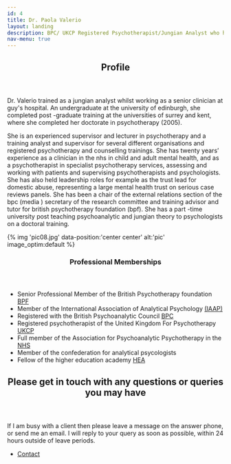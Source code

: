 ```yaml
---
id: 4
title: Dr. Paola Valerio
layout: landing
description: BPC/ UKCP Registered Psychotherapist/Jungian Analyst who has over twenty years of experience working in the NHS and in Specialist Psychotherapy Services and Professional Training.
nav-menu: true
---
```


<!-- Main -->
<div id="main">

<!-- One -->
<section id="one">
	<div class="inner">
		<header class="major">
			<h2>Profile</h2>
		</header>
		<p>Dr. Valerio trained as a jungian analyst whilst working as a senior clinician at guy's hospital. An undergraduate at the university of edinburgh, she completed post -graduate training at the universities of surrey and kent, where she completed her doctorate in psychotherapy (2005).</p>
		<p>She is an experienced supervisor and lecturer in psychotherapy and a training analyst and supervisor for several different organisations and registered psychotherapy and counselling trainings. She has twenty years’ experience as a clinician in the nhs in child and adult mental health, and as a psychotherapist in specialist psychotherapy services, assessing and working with patients and supervising psychotherapists and psychologists. She has also held leadership roles for example as the trust lead for domestic abuse, representing a large mental health trust on serious case reviews panels. She has been a chair of the external relations section of the bpc (media ) secretary of the research committee and training advisor and tutor for british psychotherapy foundation (bpf). She has a part -time university post teaching psychoanalytic and jungian theory to psychologists on a doctoral training.</p>
  </div>
</section>

<!-- Two -->
<section id="two" class="spotlights">
	<section>
		<div class="image">
			{% img 'pic08.jpg' data-position:'center center' alt:'pic' image_optim:default %}
		</div>
		<div class="content">
			<div class="inner">
				<header class="major">
					<h3>Professional Memberships</h3>
				</header>
				<ul class="alt">
					<li>Senior Professional Member of the British Psychotherapy foundation <a href="http://www.britishpsychotherapyfoundation.org.uk" target="_blank">BPF</a></li>
					<li>Member of the International Association of Analytical Psychology <a href="http://www.iaap.org" target="_blank">(IAAP)</a></li>
					<li>Registered with the British Psychoanalytic Council <a href="https://www.bpc.org.uk/" target="_blank">BPC</a></li>
					<li>Registered psychotherapist of the United Kingdom For Psychotherapy <a href="http://www.ukcp.org.uk" target="_blank">UKCP</a></li>
					<li>Full member of the Association for Psychoanalytic Psychotherapy in the <a href="http://www.nhs.uk" target="_blank">NHS</a></li>
					<li>Member of the confederation for analytical psycologists</li>
					<li>Fellow of the higher education academy <a href="https://www.heacademy.ac.uk/" target="_blank">HEA</a></li>
				</ul>
			</div>
		</div>
	</section>
</section>

<!-- Three -->
<section id="three">
	<div class="inner">
		<header class="major">
			<h2>Please get in touch with any questions or queries you may have</h2>
		</header>
		<p>If I am busy with a client then please leave a message on the answer phone, or send me an email. I will reply to your query as soon as possible, within 24 hours outside of leave periods.</p>
		<ul class="actions">
			<li><a href="{{ 'contact.html' | relative_url  }}" class="button next">Contact</a></li>
		</ul>
	</div>
</section>

</div>
